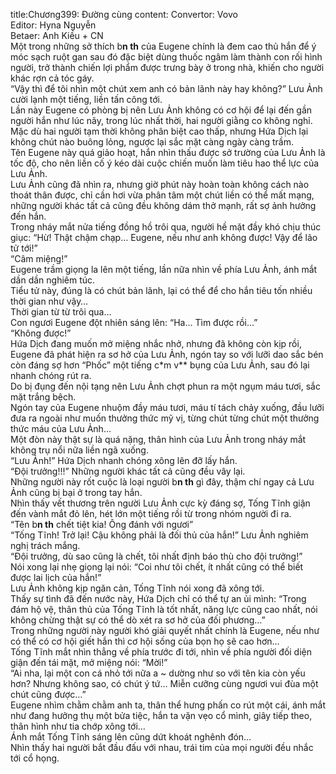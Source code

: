 title:Chương399: Đường cùng
content:
Convertor: Vovo<br>Editor: Hyna Nguyễn<br>Betaer: Anh Kiều + CN<br>Một trong những sở thích b**n th** của Eugene chính là đem cao thủ hắn để ý móc sạch ruột gan sau đó đặc biệt dùng thuốc ngâm làm thành con rối hình người, trở thành chiến lợi phẩm được trưng bày ở trong nhà, khiến cho người khác rợn cả tóc gáy.<br>“Vậy thì để tôi nhìn một chút xem anh có bản lãnh này hay không?” Lưu Ảnh cười lạnh một tiếng, liền tấn công tới.<br>Lần này Eugene có phòng bị nên Lưu Ảnh không có cơ hội để lại đến gần người hắn như lúc nãy, trong lúc nhất thời, hai người giằng co không nghỉ.<br>Mặc dù hai người tạm thời không phân biệt cao thấp, nhưng Hứa Dịch lại không chút nào buông lỏng, ngược lại sắc mặt càng ngày càng trầm.<br>Tên Eugene này quá giảo hoạt, hắn nhìn thấu được sở trường của Lưu Ảnh là tốc độ, cho nên liền cố ý kéo dài cuộc chiến muốn làm tiêu hao thể lực của Lưu Ảnh.<br>Lưu Ảnh cũng đã nhìn ra, nhưng giờ phút này hoàn toàn không cách nào thoát thân được, chỉ cần hơi vừa phân tâm một chút liền có thể mất mạng, những người khác tất cả cũng đều không dám thở mạnh, rất sợ ảnh hưởng đến hắn.<br>Trong nháy mắt nửa tiếng đồng hồ trôi qua, người hề mặt đầy khó chịu thúc giục: “Hừ! Thật chậm chạp… Eugene, nếu như anh không được! Vậy để lão tử tới!”<br>“Câm miệng!”<br>Eugene trầm giọng la lên một tiếng, lần nữa nhìn về phía Lưu Ảnh, ánh mắt dần dần nghiêm túc.<br>Tiểu tử này, đúng là có chút bản lãnh, lại có thể để cho hắn tiêu tốn nhiều thời gian như vậy…<br>Thời gian từ từ trôi qua…<br>Con ngươi Eugene đột nhiên sáng lên: “Ha… Tìm được rồi…”<br>“Không được!”<br>Hứa Dịch đang muốn mở miệng nhắc nhở, nhưng đã không còn kịp rồi, Eugene đã phát hiện ra sơ hở của Lưu Ảnh, ngón tay so với lưỡi dao sắc bén còn đáng sợ hơn “Phốc” một tiếng c*m v** bụng của Lưu Ảnh, sau đó lại nhanh chóng rút ra.<br>Do bị đụng đến nội tạng nên Lưu Ảnh chợt phun ra một ngụm máu tươi, sắc mặt trắng bệch.<br>Ngón tay của Eugene nhuộm đầy máu tươi, máu tí tách chảy xuống, đầu lưỡi đưa ra ngoài như muốn thưởng thức mỹ vị, từng chút từng chút một thưởng thức máu của Lưu Ảnh…<br>Một đòn này thật sự là quá nặng, thân hình của Lưu Ảnh trong nháy mắt không trụ nổi nữa liền ngã xuống.<br>“Lưu Ảnh!” Hứa Dịch nhanh chóng xông lên đỡ lấy hắn.<br>“Đội trưởng!!!” Những người khác tất cả cũng đều vây lại.<br>Những người này rốt cuộc là loại người b**n th** gì đây, thậm chí ngay cả Lưu Ảnh cũng bị bại ở trong tay hắn.<br>Nhìn thấy vết thương trên người Lưu Ảnh cực kỳ đáng sợ, Tống Tĩnh giận đến vành mắt đỏ lên, hét lớn một tiếng rồi từ trong nhóm người đi ra.<br>“Tên b**n th** chết tiệt kia! Ông đánh với ngươi”<br>“Tống Tĩnh! Trở lại! Cậu không phải là đối thủ của hắn!” Lưu Ảnh nghiêm nghị trách mắng.<br>“Đội trưởng, dù sao cũng là chết, tôi nhất định báo thù cho đội trưởng!”<br>Nói xong lại nhẹ giọng lại nói: “Coi như tôi chết, ít nhất cũng có thể biết được lai lịch của hắn!”<br>Lưu Ảnh không kịp ngăn cản, Tống Tĩnh nói xong đã xông tới.<br>Thấy sự tình đã đến nước này, Hứa Dịch chỉ có thể tự an ủi mình: “Trong đám hộ vệ, thân thủ của Tống Tĩnh là tốt nhất, năng lực cũng cao nhất, nói không chừng thật sự có thể dò xét ra sơ hở của đối phương…”<br>Trong những người này người khó giải quyết nhất chính là Eugene, nếu như có thể có cơ hội giết hắn thì cơ hội sống của bọn họ sẽ cao hơn…<br>Tống Tĩnh mắt nhìn thẳng về phía trước đi tới, nhìn về phía người đối diện giận đến tái mặt, mở miệng nói: “Mời!”<br>“Ai nha, lại một con cá nhỏ tới nữa a ~ dường như so với tên kia còn yếu hơn? Nhưng không sao, có chút ý tứ… Miễn cưỡng cùng ngươi vui đùa một chút cũng được…”<br>Eugene nhìm chằm chằm anh ta, thân thể hưng phấn co rút một cái, ánh mắt như đang hưởng thụ một bửa tiệc, hắn ta vặn vẹo cổ mình, giây tiếp theo, thân hình như tia chớp xông tới…<br>Ánh mắt Tống Tĩnh sáng lên cũng dứt khoát nghênh đón…<br>Nhìn thấy hai người bắt đầu đấu với nhau, trái tim của mọi người đều nhắc tới cổ họng.